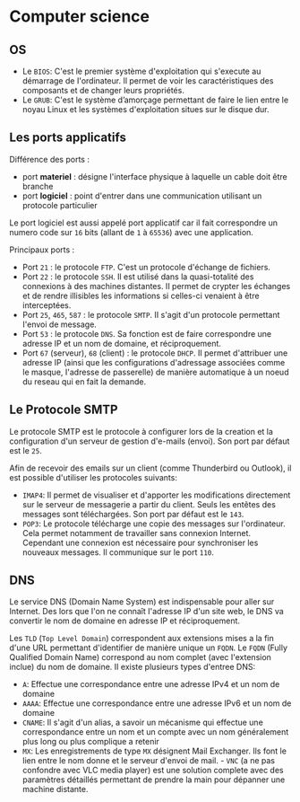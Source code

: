 # Computer science

## OS

- Le `BIOS`: C'est le premier système d'exploitation qui s'execute au démarrage de I'ordinateur. Il permet de voir les caractéristiques des composants et de changer leurs propriétés.
- Le `GRUB`: C'est le système d’amorçage permettant de faire le lien entre le noyau Linux et les systèmes d'exploitation situes sur le disque dur.

## Les ports applicatifs

Différence des ports :

- port __materiel__ : désigne I'interface physique à laquelle un cable doit être branche
- port __logiciel__ : point d'entrer dans une communication utilisant un protocole particulier

Le port logiciel est aussi appelé port applicatif car il fait correspondre un numero code sur `16` bits (allant de `1` à `65536`) avec une application.

Principaux ports :

- Port `21` : le protocole `FTP`. C'est un protocole d'échange de fichiers.
- Port `22` : le protocole `SSH`. Il est utilisé dans la quasi-totalité des connexions à des machines distantes. II permet de crypter les échanges et de rendre illisibles les informations si celles-ci venaient à être interceptées.
- Port `25`, `465`, `587` : le protocole `SMTP`. II s'agit d'un protocole permettant I'envoi de message.
- Port `53` : le protocole `DNS`. Sa fonction est de faire correspondre une adresse IP et un nom de domaine, et réciproquement.
- Port `67` (serveur), `68` (client) : le protocole `DHCP`. II permet d'attribuer une adresse IP (ainsi que les configurations d'adressage associées comme le masque, I'adresse de passerelle) de manière automatique à un noeud du reseau qui en fait la demande.

## Le Protocole SMTP

Le protocole SMTP est le protocole à configurer lors de la creation et la configuration d'un serveur de gestion d'e-mails (envoi). Son port par défaut est le `25`.

Afin de recevoir des emails sur un client (comme Thunderbird ou Outlook), il est possible d'utiliser les protocoles suivants:

- `IMAP4`: Il permet de visualiser et d'apporter les modifications directement sur le serveur de messagerie a partir du client. Seuls les entêtes des messages sont téléchargées. Son port par défaut est le `143`.
- `POP3`: Le protocole télécharge une copie des messages sur I'ordinateur. Cela permet notamment de travailler sans connexion Internet. Cependant une connexion est nécessaire pour synchroniser les nouveaux messages. Il communique sur le port `110`.

## DNS

Le service DNS (Domain Name System) est indispensable pour aller sur Internet. Des lors que I'on ne connaît I'adresse IP d'un site web, le DNS va convertir le nom de domaine en adresse IP et réciproquement.

Les `TLD` (`Top Level Domain`) correspondent aux extensions mises a la fin d'une URL permettant d'identifier de manière unique un `FQDN`. Le `FQDN` (Fully Qualified Domain Name) correspond au nom complet (avec I'extension inclue) du nom de domaine. II existe plusieurs types d'entree DNS:

- `A`: Effectue une correspondance entre une adresse IPv4 et un nom de domaine
- `AAAA`: Effectue une correspondance entre une adresse IPv6 et un nom de domaine
- `CNAME`: Il s'agit d'un alias, a savoir un mécanisme qui effectue une correspondance entre un nom et un compte avec un nom généralement plus long ou plus complique a retenir
- `MX`: Les enregistrements de type `MX` désignent Mail Exchanger. Ils font le lien entre le nom donne et le serveur d'envoi de mail. - `VNC` (a ne pas confondre avec VLC media player) est une solution complete avec des paramètres détaillés permettant de prendre la main pour dépanner une machine distante.
